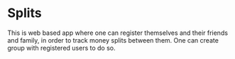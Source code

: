 # Splits

This is web based app where one can register themselves and their friends and family, in order to track money splits between them. One can create group with registered users to do so.
